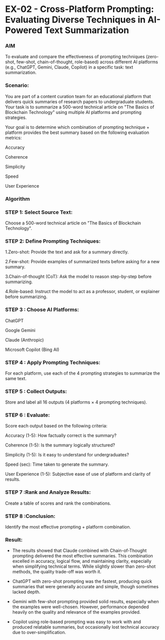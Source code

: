 # EX-02 - Cross-Platform Prompting: Evaluating Diverse Techniques in AI-Powered Text Summarization
### AIM
To evaluate and compare the effectiveness of prompting techniques (zero-shot, few-shot, chain-of-thought, role-based) across different AI platforms (e.g., ChatGPT, Gemini, Claude, Copilot) in a specific task: text summarization.

### Scenario:
You are part of a content curation team for an educational platform that delivers quick summaries of research papers to undergraduate students. Your task is to summarize a 500-word technical article on "The Basics of Blockchain Technology" using multiple AI platforms and prompting strategies.

Your goal is to determine which combination of prompting technique + platform provides the best summary based on the following evaluation metrics:

Accuracy

Coherence

Simplicity

Speed

User Experience

### Algorithm
### STEP 1: Select Source Text:
Choose a 500-word technical article on "The Basics of Blockchain Technology".

### STEP 2: Define Prompting Techniques:

1.Zero-shot: Provide the text and ask for a summary directly.

2.Few-shot: Provide examples of summarized texts before asking for a new summary.

3.Chain-of-thought (CoT): Ask the model to reason step-by-step before summarizing.

4.Role-based: Instruct the model to act as a professor, student, or explainer before summarizing.

### STEP 3 : Choose AI Platforms:

ChatGPT

Google Gemini

Claude (Anthropic)

Microsoft Copilot (Bing AI)

### STEP 4 : Apply Prompting Techniques:
For each platform, use each of the 4 prompting strategies to summarize the same text.

### STEP 5 : Collect Outputs:
Store and label all 16 outputs (4 platforms × 4 prompting techniques).

### STEP 6 : Evaluate:
Score each output based on the following criteria:

Accuracy (1-5): How factually correct is the summary?

Coherence (1-5): Is the summary logically structured?

Simplicity (1-5): Is it easy to understand for undergraduates?

Speed (sec): Time taken to generate the summary.

User Experience (1-5): Subjective ease of use of platform and clarity of results.

### STEP 7 :Rank and Analyze Results:
Create a table of scores and rank the combinations.

### STEP 8 :Conclusion:
Identify the most effective prompting + platform combination.





### Result:
* The results showed that Claude combined with Chain-of-Thought prompting delivered the most effective summaries. This combination excelled in accuracy, logical flow, and maintaining clarity, especially when simplifying technical terms. While slightly slower than zero-shot methods, the quality trade-off was worth it.

* ChatGPT with zero-shot prompting was the fastest, producing quick summaries that were generally accurate and simple, though sometimes lacked depth.

* Gemini with few-shot prompting provided solid results, especially when the examples were well-chosen. However, performance depended heavily on the quality and relevance of the examples provided.

* Copilot using role-based prompting was easy to work with and produced relatable summaries, but occasionally lost technical accuracy due to over-simplification.
